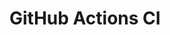 # GitHub Actions CI
















































































































































































































































































































































































































































































































































































































































































































































































































































































































































































































































































































































































































































































































































































































































